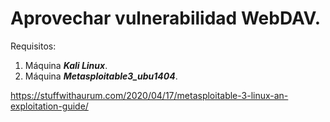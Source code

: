 # Aprovechar vulnerabilidad WebDAV.

Requisitos:
1. Máquina ***Kali Linux***.
2. Máquina ***Metasploitable3_ubu1404***.



https://stuffwithaurum.com/2020/04/17/metasploitable-3-linux-an-exploitation-guide/